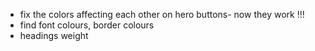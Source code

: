 - fix the colors affecting each other on hero buttons- now they work !!!
- find font colours, border colours
- headings weight
